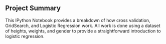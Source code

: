 ## Project Summary
This IPython Notebook provides a breakdown of how cross validation, GridSearch, and Logistic Regression work. All work is done using a dataset of heights, weights, and gender to provide a straightforward introduction to logistic regression.
